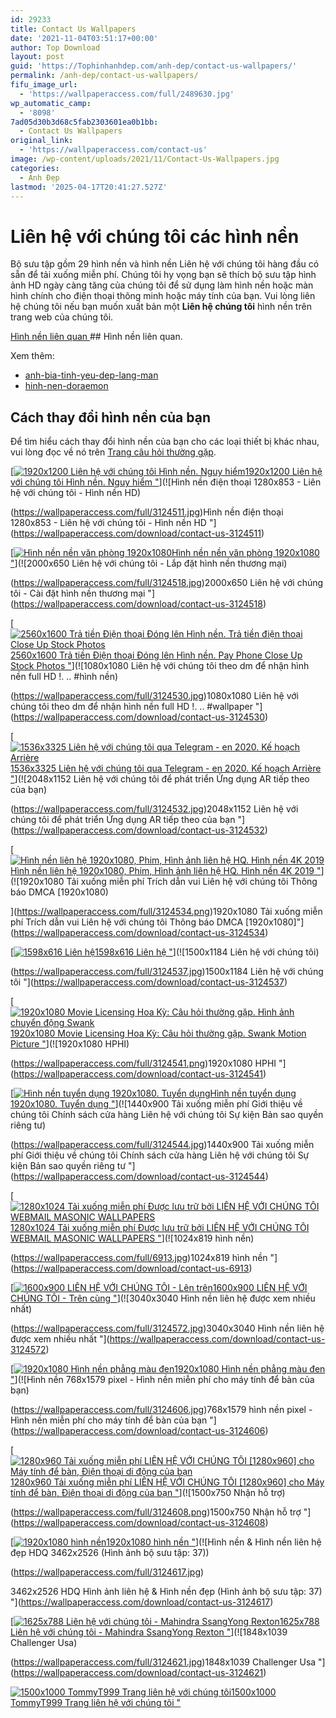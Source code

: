 ```yaml
---
id: 29233
title: Contact Us Wallpapers
date: '2021-11-04T03:51:17+00:00'
author: Top Download
layout: post
guid: 'https://Tophinhanhdep.com/anh-dep/contact-us-wallpapers/'
permalink: /anh-dep/contact-us-wallpapers/
fifu_image_url:
  - 'https://wallpaperaccess.com/full/2489630.jpg'
wp_automatic_camp:
  - '8098'
7ad05d30b3d68c5fab2303601ea0b1bb:
  - Contact Us Wallpapers
original_link:
  - 'https://wallpaperaccess.com/contact-us'
image: /wp-content/uploads/2021/11/Contact-Us-Wallpapers.jpg
categories:
  - Ảnh Đẹp
lastmod: '2025-04-17T20:41:27.527Z'
---
```

# Liên hệ với chúng tôi các hình nền

Bộ sưu tập gồm 29 hình nền và hình nền Liên hệ với chúng tôi hàng đầu có sẵn để tải xuống miễn phí. Chúng tôi hy vọng bạn sẽ thích bộ sưu tập hình ảnh HD ngày càng tăng của chúng tôi để sử dụng làm hình nền hoặc màn hình chính cho điện thoại thông minh hoặc máy tính của bạn. Vui lòng liên hệ chúng tôi nếu bạn muốn xuất bản một **Liên hệ chúng tôi** hình nền trên trang web của chúng tôi.

[Hình nền liên quan ](#related) ## Hình nền liên quan.

   
 Xem thêm:

   
- [anh-bia-tinh-yeu-dep-lang-man](https://tophinhanhdep.com/anh-bia/anh-bia-tinh-yeu-dep-lang-man/)
- [hinh-nen-doraemon](https://tophinhanhdep.com/hinh-nen-dep/hinh-nen-doraemon/)

## Cách thay đổi hình nền của bạn

Để tìm hiểu cách thay đổi hình nền của bạn cho các loại thiết bị khác nhau, vui lòng đọc về nó trên [Trang câu hỏi thường gặp](https://tophinhanhdep.com/faq/).

  
[[![1920x1200 Liên hệ với chúng tôi Hình nền.  Nguy hiểm](https://wallpaperaccess.com/full/2489630.jpg)1920x1200 Liên hệ với chúng tôi Hình nền. Nguy hiểm "](https://wallpaperaccess.com/download/contact-us-2489630)](![Hình nền điện thoại 1280x853 - Liên hệ với chúng tôi - Hình nền HD)

(https://wallpaperaccess.com/full/3124511.jpg)Hình nền điện thoại 1280x853 - Liên hệ với chúng tôi - Hình nền HD "](https://wallpaperaccess.com/download/contact-us-3124511)

[[![Hình nền nền văn phòng 1920x1080](https://wallpaperaccess.com/full/3124512.jpg)Hình nền nền văn phòng 1920x1080 "](https://wallpaperaccess.com/download/contact-us-3124512)](![2000x650 Liên hệ với chúng tôi - Lắp đặt hình nền thương mại)

(https://wallpaperaccess.com/full/3124518.jpg)2000x650 Liên hệ với chúng tôi - Cài đặt hình nền thương mại "](https://wallpaperaccess.com/download/contact-us-3124518)

[[![2560x1600 Trả tiền Điện thoại Đóng lên Hình nền.  Trả tiền điện thoại Close Up Stock Photos](https://wallpaperaccess.com/full/3124520.jpg)2560x1600 Trả tiền Điện thoại Đóng lên Hình nền. Pay Phone Close Up Stock Photos "](https://wallpaperaccess.com/download/contact-us-3124520)](![1080x1080 Liên hệ với chúng tôi theo dm để nhận hình nền full HD !.  .. #hình nền)

(https://wallpaperaccess.com/full/3124530.jpg)1080x1080 Liên hệ với chúng tôi theo dm để nhận hình nền full HD !. .. #wallpaper "](https://wallpaperaccess.com/download/contact-us-3124530)

[[![1536x3325 Liên hệ với chúng tôi qua Telegram - en 2020. Kế hoạch Arrière](https://wallpaperaccess.com/full/3124531.jpg)1536x3325 Liên hệ với chúng tôi qua Telegram - en 2020. Kế hoạch Arrière "](https://wallpaperaccess.com/download/contact-us-3124531)](![2048x1152 Liên hệ với chúng tôi để phát triển Ứng dụng AR tiếp theo của bạn)

(https://wallpaperaccess.com/full/3124532.jpg)2048x1152 Liên hệ với chúng tôi để phát triển Ứng dụng AR tiếp theo của bạn "](https://wallpaperaccess.com/download/contact-us-3124532)

[[![Hình nền liên hệ 1920x1080, Phim, Hình ảnh liên hệ HQ.  Hình nền 4K 2019](https://wallpaperaccess.com/full/2489680.jpg)Hình nền liên hệ 1920x1080, Phim, Hình ảnh liên hệ HQ. Hình nền 4K 2019 "](https://wallpaperaccess.com/download/contact-us-2489680)](![1920x1080 Tải xuống miễn phí Trích dẫn vui Liên hệ với chúng tôi Thông báo DMCA [1920x1080)

](https://wallpaperaccess.com/full/3124534.png)1920x1080 Tải xuống miễn phí Trích dẫn vui Liên hệ với chúng tôi Thông báo DMCA \[1920x1080\]"](https://wallpaperaccess.com/download/contact-us-3124534)

[[![1598x616 Liên hệ](https://wallpaperaccess.com/full/3124535.jpg)1598x616 Liên hệ "](https://wallpaperaccess.com/download/contact-us-3124535)](![1500x1184 Liên hệ với chúng tôi)

(https://wallpaperaccess.com/full/3124537.jpg)1500x1184 Liên hệ với chúng tôi "](https://wallpaperaccess.com/download/contact-us-3124537)

[[![1920x1080 Movie Licensing Hoa Kỳ: Câu hỏi thường gặp.  Hình ảnh chuyển động Swank](https://wallpaperaccess.com/full/3124540.jpg)1920x1080 Movie Licensing Hoa Kỳ: Câu hỏi thường gặp. Swank Motion Picture "](https://wallpaperaccess.com/download/contact-us-3124540)](![1920x1080 HPHI)

(https://wallpaperaccess.com/full/3124541.png)1920x1080 HPHI "](https://wallpaperaccess.com/download/contact-us-3124541)

[[![Hình nền tuyển dụng 1920x1080.  Tuyển dụng](https://wallpaperaccess.com/full/2489902.jpg)Hình nền tuyển dụng 1920x1080. Tuyển dụng "](https://wallpaperaccess.com/download/contact-us-2489902)](![1440x900 Tải xuống miễn phí Giới thiệu về chúng tôi Chính sách cửa hàng Liên hệ với chúng tôi Sự kiện Bản sao quyền riêng tư)

(https://wallpaperaccess.com/full/3124544.jpg)1440x900 Tải xuống miễn phí Giới thiệu về chúng tôi Chính sách cửa hàng Liên hệ với chúng tôi Sự kiện Bản sao quyền riêng tư "](https://wallpaperaccess.com/download/contact-us-3124544)

[[![1280x1024 Tải xuống miễn phí Được lưu trữ bởi LIÊN HỆ VỚI CHÚNG TÔI WEBMAIL MASONIC WALLPAPERS](https://wallpaperaccess.com/full/3124552.jpg)1280x1024 Tải xuống miễn phí Được lưu trữ bởi LIÊN HỆ VỚI CHÚNG TÔI WEBMAIL MASONIC WALLPAPERS "](https://wallpaperaccess.com/download/contact-us-3124552)](![1024x819 hình nền)

(https://wallpaperaccess.com/full/6913.jpg)1024x819 hình nền "](https://wallpaperaccess.com/download/contact-us-6913)

[[![1600x900 LIÊN HỆ VỚI CHÚNG TÔI - Lên trên](https://wallpaperaccess.com/full/3124570.jpg)1600x900 LIÊN HỆ VỚI CHÚNG TÔI - Trên cùng "](https://wallpaperaccess.com/download/contact-us-3124570)](![3040x3040 Hình nền liên hệ được xem nhiều nhất)

(https://wallpaperaccess.com/full/3124572.jpg)3040x3040 Hình nền liên hệ được xem nhiều nhất "](https://wallpaperaccess.com/download/contact-us-3124572)

[[![1920x1080 Hình nền phẳng màu đen](https://wallpaperaccess.com/full/1938571.jpg)1920x1080 Hình nền phẳng màu đen "](https://wallpaperaccess.com/download/contact-us-1938571)](![Hình nền 768x1579 pixel - Hình nền miễn phí cho máy tính để bàn của bạn)

(https://wallpaperaccess.com/full/3124606.jpg)768x1579 hình nền pixel - Hình nền miễn phí cho máy tính để bàn của bạn "](https://wallpaperaccess.com/download/contact-us-3124606)

[[![1280x960 Tải xuống miễn phí LIÊN HỆ VỚI CHÚNG TÔI [1280x960] cho Máy tính để bàn, Điện thoại di động của bạn](https://wallpaperaccess.com/full/3124607.jpg)1280x960 Tải xuống miễn phí LIÊN HỆ VỚI CHÚNG TÔI \[1280x960\] cho Máy tính để bàn, Điện thoại di động của bạn "](https://wallpaperaccess.com/download/contact-us-3124607)](![1500x750 Nhận hỗ trợ)

(https://wallpaperaccess.com/full/3124608.png)1500x750 Nhận hỗ trợ "](https://wallpaperaccess.com/download/contact-us-3124608)

[[![1920x1080 hình nền](https://wallpaperaccess.com/full/3124609.jpg)1920x1080 hình nền "](https://wallpaperaccess.com/download/contact-us-3124609)](![Hình nền & Hình nền liên hệ đẹp HDQ 3462x2526 (Hình ảnh bộ sưu tập: 37))

(https://wallpaperaccess.com/full/3124617.jpg)

3462x2526 HDQ Hình ảnh liên hệ &amp; Hình nền đẹp (Hình ảnh bộ sưu tập: 37) "](https://wallpaperaccess.com/download/contact-us-3124617)

[[![1625x788 Liên hệ với chúng tôi - Mahindra SsangYong Rexton](https://wallpaperaccess.com/full/3124620.jpg)1625x788 Liên hệ với chúng tôi - Mahindra SsangYong Rexton "](https://wallpaperaccess.com/download/contact-us-3124620)](![1848x1039 Challenger Usa)

(https://wallpaperaccess.com/full/3124621.jpg)1848x1039 Challenger Usa "](https://wallpaperaccess.com/download/contact-us-3124621)

[![1500x1000 TommyT999 Trang liên hệ với chúng tôi](https://wallpaperaccess.com/full/3124625.jpg)1500x1000 TommyT999 Trang liên hệ với chúng tôi "](https://wallpaperaccess.com/download/contact-us-3124625)

